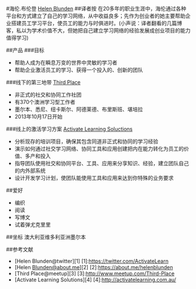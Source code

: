 #海伦.布伦登 [Helen Blunden](https://twitter.com/ActivateLearn)
##译者按
在20多年的职业生涯中，海伦通过各种平台和方式建立了自己的学习网络，从中收益良多；先作为创业者的她主要帮助企业搭建员工学习平台，使员工的能力与时俱进时。(小声说：译者翻看的几篇博客，私以为学术价值不大，但她把自己建立学习网络的经验发展成创业项目的能力值得学习)

##产品
###目标
* 帮助人成为在瞬息万变的世界中灵敏的学习者
* 帮助企业激活员工的学习、获得一个投入的、创新的团队

###线下的第三地带 [Third Place](http://www.meetup.com/Third-Place)
* 非正式的社交和协同工作社团
* 有370个澳洲学习型工作者
* 墨尔本、悉尼、纽卡斯尔、阿德莱德、布里斯班、堪培拉
* 2013年10月17日开始

###线上的激活学习方案 [Activate Learning Soluctions](http://activatelearning.com.au/)
* 分析现存的培训项目，确保其包含同道非正式和协同的学习经验
* 演示如何通过社交学习网络、协同工具和应用创建把内在能力转化为员工的价值、多产和投入
* 指导团队使用社交和协同平台、工具、应用来分享知识、经验，建立团队自己的内外部系统
* 设计开发学习计划，使团队能使用工具和应用来达到你特殊的业务要求

##爱好
* 编织
* 阅读
* 写博文
* 试着弹尤克里里

##坐标
澳大利亚维多利亚洲墨尔本

##参考文献
* [Helen Blunden@twitter][1]
[1]:https://twitter.com/ActivateLearn
* [Helen Blunden@about.me][2]
[2]:https://about.me/helenblunden
* [Third Place@meetup][3]
[3]:http://www.meetup.com/Third-Place
* [Activate Learning Solutions][4]
[4]:http://activatelearning.com.au/




